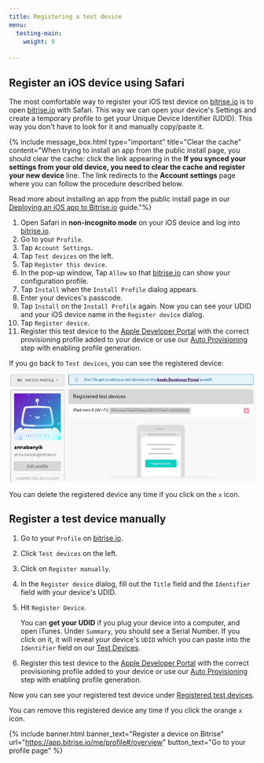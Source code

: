 ```yaml
---
title: Registering a test device
menu:
  testing-main:
    weight: 9

---
```

## Register an iOS device using Safari

The most comfortable way to register your iOS test device on [bitrise.io](https://www.bitrise.io) is to open [bitrise.io](https://www.bitrise.io) with Safari. This way we can open your device's Settings and create a temporary profile to get your Unique Device Identifier (UDID). This way you don't have to look for it and manually copy/paste it.

{% include message_box.html type="important" title="Clear the cache" content="When trying to install an app from the public install page, you should clear the cache: click the link appearing in the **If you synced your settings from your old device, you need to clear the cache and register your new device** line. The link redirects to the **Account settings** page where you can follow the procedure described below.

Read more about installing an app from the public install page in our [Deploying an iOS app to Bitrise.io](/deploy/ios-deploy/deploying-an-ios-app-to-bitrise-io/) guide."%}

 1. Open Safari in **non-incognito mode** on your iOS device and log into [bitrise.io](https://www.bitrise.io).
 2. Go to your `Profile`.
 3. Tap `Account Settings`.
 4. Tap `Test devices` on the left.
 5. Tap `Register this device`.
 6. In the pop-up window, Tap `Allow` so that [bitrise.io](https://www.bitrise.io) can show your configuration profile.
 7. Tap `Install` when the `Install Profile` dialog appears.
 8. Enter your devices's passcode.
 9. Tap `Install` on the `Install Profile` again.
    Now you can see your UDID and your iOS device name in the `Register device` dialog.
10. Tap `Register device`.
11. Register this test device to the [Apple Developer Portal](https://developer.apple.com/) with the correct provisioning profile added to your device or use our [Auto Provisioning](/code-signing/ios-code-signing/ios-auto-provisioning) step with enabling profile generation.

If you go back to `Test devices`, you can see the registered device:

![](/img/registered-test-device.jpg)

You can delete the registered device any time if you click on the `x` icon.

## Register a test device manually

1. Go to your `Profile` on [bitrise.io](https://www.bitrise.io).
2. Click `Test devices` on the left.
3. Click on `Register manually`.
4. In the `Register device` dialog, fill out the `Title` field and the `Identifier` field with your device's UDID.
5. Hit `Register Device`.

   You can **get your UDID** if you plug your device into a computer, and open iTunes. Under `Summary`, you should see a Serial Number. If you click on it, it will reveal your device's `UDID` which you can paste into the `Identifier` field on our [Test Devices](https://www.bitrise.io/me/profile#/test_devices).
6. Register this test device to the [Apple Developer Portal](https://developer.apple.com/) with the correct provisioning profile added to your device or use our [Auto Provisioning](/code-signing/ios-code-signing/ios-auto-provisioning) step with enabling profile generation.

Now you can see your registered test device under [Registered test devices](https://www.bitrise.io/me/profile#/test_devices).

You can remove this registered device any time if you click the orange `x` icon.

{% include banner.html banner_text="Register a device on Bitrise" url="https://app.bitrise.io/me/profile#/overview" button_text="Go to your profile page" %}